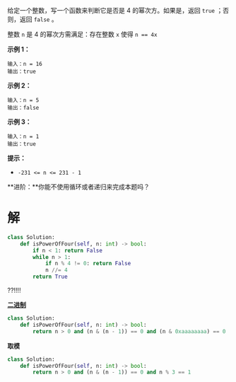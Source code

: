给定一个整数，写一个函数来判断它是否是 4 的幂次方。如果是，返回 `true` ；否则，返回 `false` 。

整数 `n` 是 4 的幂次方需满足：存在整数 `x` 使得 `n == 4x`

 

**示例 1：**

```
输入：n = 16
输出：true
```

**示例 2：**

```
输入：n = 5
输出：false
```

**示例 3：**

```
输入：n = 1
输出：true
```

 

**提示：**

- `-231 <= n <= 231 - 1`

 

**进阶：**你能不使用循环或者递归来完成本题吗？

# 解

```python
class Solution:
    def isPowerOfFour(self, n: int) -> bool:
        if n < 1: return False
        while n > 1:
            if n % 4 != 0: return False
            n //= 4
        return True
```



??!!!!

[**二进制**](https://leetcode.cn/problems/power-of-four/solutions/798268/4de-mi-by-leetcode-solution-b3ya/)

```python
class Solution:
    def isPowerOfFour(self, n: int) -> bool:
        return n > 0 and (n & (n - 1)) == 0 and (n & 0xaaaaaaaa) == 0
```

**取模**

```python
class Solution:
    def isPowerOfFour(self, n: int) -> bool:
        return n > 0 and (n & (n - 1)) == 0 and n % 3 == 1
```

